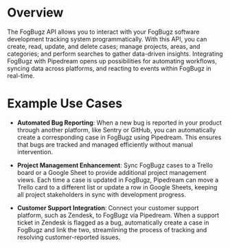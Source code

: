 # Overview

The FogBugz API allows you to interact with your FogBugz software development tracking system programmatically. With this API, you can create, read, update, and delete cases; manage projects, areas, and categories; and perform searches to gather data-driven insights. Integrating FogBugz with Pipedream opens up possibilities for automating workflows, syncing data across platforms, and reacting to events within FogBugz in real-time.

# Example Use Cases

- **Automated Bug Reporting**: When a new bug is reported in your product through another platform, like Sentry or GitHub, you can automatically create a corresponding case in FogBugz using Pipedream. This ensures that bugs are tracked and managed efficiently without manual intervention.

- **Project Management Enhancement**: Sync FogBugz cases to a Trello board or a Google Sheet to provide additional project management views. Each time a case is updated in FogBugz, Pipedream can move a Trello card to a different list or update a row in Google Sheets, keeping all project stakeholders in sync with development progress.

- **Customer Support Integration**: Connect your customer support platform, such as Zendesk, to FogBugz via Pipedream. When a support ticket in Zendesk is flagged as a bug, automatically create a case in FogBugz and link the two, streamlining the process of tracking and resolving customer-reported issues.
